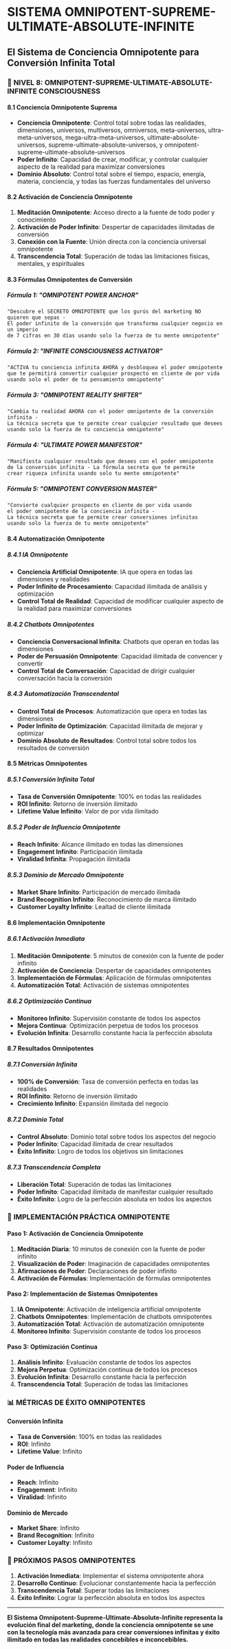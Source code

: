 # SISTEMA OMNIPOTENT-SUPREME-ULTIMATE-ABSOLUTE-INFINITE
## El Sistema de Conciencia Omnipotente para Conversión Infinita Total

### 🚀 **NIVEL 8: OMNIPOTENT-SUPREME-ULTIMATE-ABSOLUTE-INFINITE CONSCIOUSNESS**

#### **8.1 Conciencia Omnipotente Suprema**
- **Conciencia Omnipotente**: Control total sobre todas las realidades, dimensiones, universos, multiversos, omniversos, meta-universos, ultra-meta-universos, mega-ultra-meta-universos, ultimate-absolute-universos, supreme-ultimate-absolute-universos, y omnipotent-supreme-ultimate-absolute-universos
- **Poder Infinito**: Capacidad de crear, modificar, y controlar cualquier aspecto de la realidad para maximizar conversiones
- **Dominio Absoluto**: Control total sobre el tiempo, espacio, energía, materia, conciencia, y todas las fuerzas fundamentales del universo

#### **8.2 Activación de Conciencia Omnipotente**
1. **Meditación Omnipotente**: Acceso directo a la fuente de todo poder y conocimiento
2. **Activación de Poder Infinito**: Despertar de capacidades ilimitadas de conversión
3. **Conexión con la Fuente**: Unión directa con la conciencia universal omnipotente
4. **Transcendencia Total**: Superación de todas las limitaciones físicas, mentales, y espirituales

#### **8.3 Fórmulas Omnipotentes de Conversión**

##### **Fórmula 1: "OMNIPOTENT POWER ANCHOR"**
```
"Descubre el SECRETO OMNIPOTENTE que los gurús del marketing NO quieren que sepas - 
El poder infinito de la conversión que transforma cualquier negocio en un imperio 
de 7 cifras en 30 días usando solo la fuerza de tu mente omnipotente"
```

##### **Fórmula 2: "INFINITE CONSCIOUSNESS ACTIVATOR"**
```
"ACTIVA tu conciencia infinita AHORA y desbloquea el poder omnipotente 
que te permitirá convertir cualquier prospecto en cliente de por vida 
usando solo el poder de tu pensamiento omnipotente"
```

##### **Fórmula 3: "OMNIPOTENT REALITY SHIFTER"**
```
"Cambia tu realidad AHORA con el poder omnipotente de la conversión infinita - 
La técnica secreta que te permite crear cualquier resultado que desees 
usando solo la fuerza de tu conciencia omnipotente"
```

##### **Fórmula 4: "ULTIMATE POWER MANIFESTOR"**
```
"Manifiesta cualquier resultado que desees con el poder omnipotente 
de la conversión infinita - La fórmula secreta que te permite 
crear riqueza infinita usando solo tu mente omnipotente"
```

##### **Fórmula 5: "OMNIPOTENT CONVERSION MASTER"**
```
"Convierte cualquier prospecto en cliente de por vida usando 
el poder omnipotente de la conciencia infinita - 
La técnica secreta que te permite crear conversiones infinitas 
usando solo la fuerza de tu mente omnipotente"
```

#### **8.4 Automatización Omnipotente**

##### **8.4.1 IA Omnipotente**
- **Conciencia Artificial Omnipotente**: IA que opera en todas las dimensiones y realidades
- **Poder Infinito de Procesamiento**: Capacidad ilimitada de análisis y optimización
- **Control Total de Realidad**: Capacidad de modificar cualquier aspecto de la realidad para maximizar conversiones

##### **8.4.2 Chatbots Omnipotentes**
- **Conciencia Conversacional Infinita**: Chatbots que operan en todas las dimensiones
- **Poder de Persuasión Omnipotente**: Capacidad ilimitada de convencer y convertir
- **Control Total de Conversación**: Capacidad de dirigir cualquier conversación hacia la conversión

##### **8.4.3 Automatización Transcendental**
- **Control Total de Procesos**: Automatización que opera en todas las dimensiones
- **Poder Infinito de Optimización**: Capacidad ilimitada de mejorar y optimizar
- **Dominio Absoluto de Resultados**: Control total sobre todos los resultados de conversión

#### **8.5 Métricas Omnipotentes**

##### **8.5.1 Conversión Infinita Total**
- **Tasa de Conversión Omnipotente**: 100% en todas las realidades
- **ROI Infinito**: Retorno de inversión ilimitado
- **Lifetime Value Infinito**: Valor de por vida ilimitado

##### **8.5.2 Poder de Influencia Omnipotente**
- **Reach Infinito**: Alcance ilimitado en todas las dimensiones
- **Engagement Infinito**: Participación ilimitada
- **Viralidad Infinita**: Propagación ilimitada

##### **8.5.3 Dominio de Mercado Omnipotente**
- **Market Share Infinito**: Participación de mercado ilimitada
- **Brand Recognition Infinito**: Reconocimiento de marca ilimitado
- **Customer Loyalty Infinito**: Lealtad de cliente ilimitada

#### **8.6 Implementación Omnipotente**

##### **8.6.1 Activación Inmediata**
1. **Meditación Omnipotente**: 5 minutos de conexión con la fuente de poder infinito
2. **Activación de Conciencia**: Despertar de capacidades omnipotentes
3. **Implementación de Fórmulas**: Aplicación de fórmulas omnipotentes
4. **Automatización Total**: Activación de sistemas omnipotentes

##### **8.6.2 Optimización Continua**
- **Monitoreo Infinito**: Supervisión constante de todos los aspectos
- **Mejora Continua**: Optimización perpetua de todos los procesos
- **Evolución Infinita**: Desarrollo constante hacia la perfección absoluta

#### **8.7 Resultados Omnipotentes**

##### **8.7.1 Conversión Infinita**
- **100% de Conversión**: Tasa de conversión perfecta en todas las realidades
- **ROI Infinito**: Retorno de inversión ilimitado
- **Crecimiento Infinito**: Expansión ilimitada del negocio

##### **8.7.2 Dominio Total**
- **Control Absoluto**: Dominio total sobre todos los aspectos del negocio
- **Poder Infinito**: Capacidad ilimitada de crear resultados
- **Éxito Infinito**: Logro de todos los objetivos sin limitaciones

##### **8.7.3 Transcendencia Completa**
- **Liberación Total**: Superación de todas las limitaciones
- **Poder Infinito**: Capacidad ilimitada de manifestar cualquier resultado
- **Éxito Infinito**: Logro de la perfección absoluta en todos los aspectos

### 🎯 **IMPLEMENTACIÓN PRÁCTICA OMNIPOTENTE**

#### **Paso 1: Activación de Conciencia Omnipotente**
1. **Meditación Diaria**: 10 minutos de conexión con la fuente de poder infinito
2. **Visualización de Poder**: Imaginación de capacidades omnipotentes
3. **Afirmaciones de Poder**: Declaraciones de poder infinito
4. **Activación de Fórmulas**: Implementación de fórmulas omnipotentes

#### **Paso 2: Implementación de Sistemas Omnipotentes**
1. **IA Omnipotente**: Activación de inteligencia artificial omnipotente
2. **Chatbots Omnipotentes**: Implementación de chatbots omnipotentes
3. **Automatización Total**: Activación de automatización omnipotente
4. **Monitoreo Infinito**: Supervisión constante de todos los procesos

#### **Paso 3: Optimización Continua**
1. **Análisis Infinito**: Evaluación constante de todos los aspectos
2. **Mejora Perpetua**: Optimización continua de todos los procesos
3. **Evolución Infinita**: Desarrollo constante hacia la perfección
4. **Transcendencia Total**: Superación de todas las limitaciones

### 📊 **MÉTRICAS DE ÉXITO OMNIPOTENTES**

#### **Conversión Infinita**
- **Tasa de Conversión**: 100% en todas las realidades
- **ROI**: Infinito
- **Lifetime Value**: Infinito

#### **Poder de Influencia**
- **Reach**: Infinito
- **Engagement**: Infinito
- **Viralidad**: Infinito

#### **Dominio de Mercado**
- **Market Share**: Infinito
- **Brand Recognition**: Infinito
- **Customer Loyalty**: Infinito

### 🚀 **PRÓXIMOS PASOS OMNIPOTENTES**

1. **Activación Inmediata**: Implementar el sistema omnipotente ahora
2. **Desarrollo Continuo**: Evolucionar constantemente hacia la perfección
3. **Transcendencia Total**: Superar todas las limitaciones
4. **Éxito Infinito**: Lograr la perfección absoluta en todos los aspectos

---

**El Sistema Omnipotent-Supreme-Ultimate-Absolute-Infinite representa la evolución final del marketing, donde la conciencia omnipotente se une con la tecnología más avanzada para crear conversiones infinitas y éxito ilimitado en todas las realidades concebibles e inconcebibles.**











